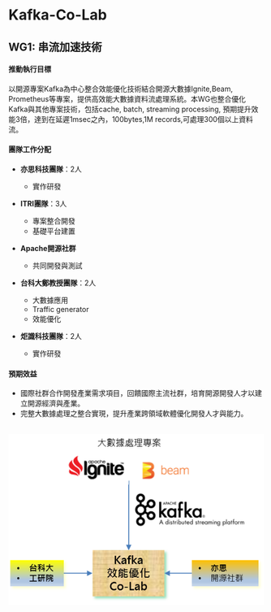 # Kafka-Co-Lab

## WG1: 串流加速技術 

#### 推動執行目標
以開源專案Kafka為中心整合效能優化技術結合開源大數據Ignite,Beam, Prometheus等專案，提供高效能大數據資料流處理系統。本WG也整合優化Kafka與其他專案技術，包括cache, batch, streaming processing, 預期提升效能3倍，達到在延遲1msec之內，100bytes,1M records,可處理300個以上資料流。

#### 團隊工作分配

* <b>亦思科技團隊</b>：2人 
  * 實作研發
  
* <b>ITRI團隊</b>：3人
  * 專案整合開發
  * 基礎平台建置
  
* <b>Apache開源社群</b>
  * 共同開發與測試
  
* <b>台科大鄭教授團隊</b>：2人
  * 大數據應用
  * Traffic generator
  * 效能優化
  
* <b>炬識科技團隊</b>：2人
  * 實作研發


#### 預期效益
* 國際社群合作開發產業需求項目，回饋國際主流社群，培育開源開發人才以建立開源經濟與產業。
* 完整大數據處理之整合實現，提升產業跨領域軟體優化開發人才與能力。


<p align="center">
  <img src="https://github.com/twoss-io/Kafka-Co-Lab/blob/master/img/kafka_intro1.png">
</p>
